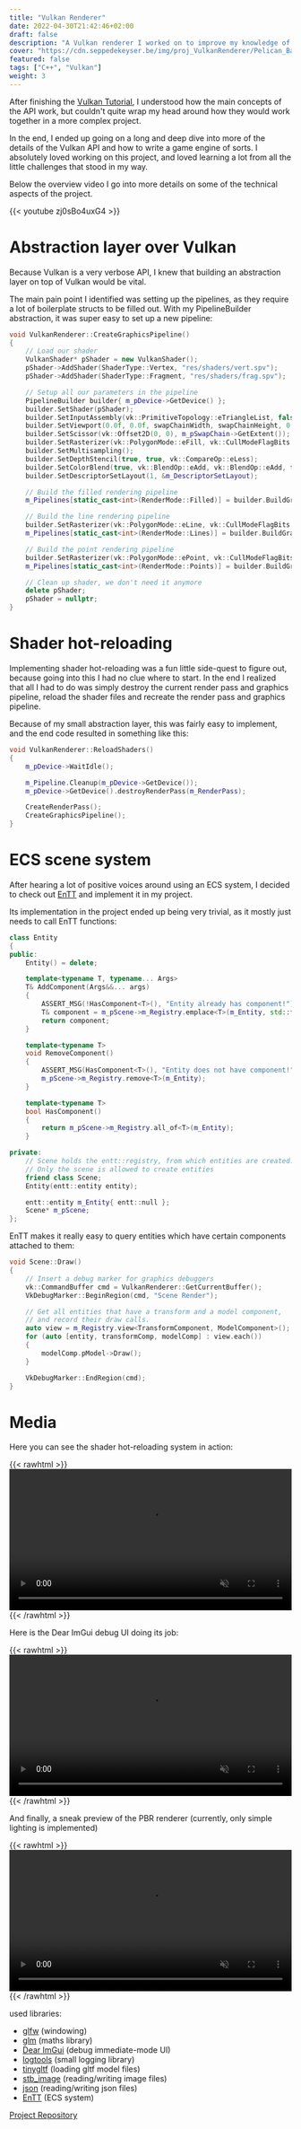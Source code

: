 ```yaml
---
title: "Vulkan Renderer"
date: 2022-04-30T21:42:46+02:00
draft: false
description: "A Vulkan renderer I worked on to improve my knowledge of the Vulkan API."
cover: "https://cdn.seppedekeyser.be/img/proj_VulkanRenderer/Pelican_Banner.png"
featured: false
tags: ["C++", "Vulkan"]
weight: 3
---
```


After finishing the [Vulkan Tutorial](https://vulkan-tutorial.com), I understood how the main concepts of the API work, but couldn't quite wrap my head around how they would work together in a more complex project.

In the end, I ended up going on a long and deep dive into more of the details of the Vulkan API and how to write a game engine of sorts.
I absolutely loved working on this project, and loved learning a lot from all the little challenges that stood in my way.

Below the overview video I go into more details on some of the technical aspects of the project.

{{< youtube zj0sBo4uxG4 >}}

# Abstraction layer over Vulkan

Because Vulkan is a very verbose API, I knew that building an abstraction layer on top of Vulkan would be vital.

The main pain point I identified was setting up the pipelines, as they require a lot of boilerplate structs to be filled out.
With my PipelineBuilder abstraction, it was super easy to set up a new pipeline:

```cpp
void VulkanRenderer::CreateGraphicsPipeline()
{
    // Load our shader
    VulkanShader* pShader = new VulkanShader();
    pShader->AddShader(ShaderType::Vertex, "res/shaders/vert.spv");
    pShader->AddShader(ShaderType::Fragment, "res/shaders/frag.spv");

    // Setup all our parameters in the pipeline
    PipelineBuilder builder{ m_pDevice->GetDevice() };
    builder.SetShader(pShader);
    builder.SetInputAssembly(vk::PrimitiveTopology::eTriangleList, false);
    builder.SetViewport(0.0f, 0.0f, swapChainWidth, swapChainHeight, 0.0f, 1.0f);
    builder.SetScissor(vk::Offset2D(0, 0), m_pSwapChain->GetExtent());
    builder.SetRasterizer(vk::PolygonMode::eFill, vk::CullModeFlagBits::eBack);
    builder.SetMultisampling();
    builder.SetDepthStencil(true, true, vk::CompareOp::eLess);
    builder.SetColorBlend(true, vk::BlendOp::eAdd, vk::BlendOp::eAdd, false, vk::LogicOp::eCopy);
    builder.SetDescriptorSetLayout(1, &m_DescriptorSetLayout);

    // Build the filled rendering pipeline
    m_Pipelines[static_cast<int>(RenderMode::Filled)] = builder.BuildGraphics(m_RenderPass);

    // Build the line rendering pipeline
    builder.SetRasterizer(vk::PolygonMode::eLine, vk::CullModeFlagBits::eBack);
    m_Pipelines[static_cast<int>(RenderMode::Lines)] = builder.BuildGraphics(m_RenderPass);

    // Build the point rendering pipeline
    builder.SetRasterizer(vk::PolygonMode::ePoint, vk::CullModeFlagBits::eBack);
    m_Pipelines[static_cast<int>(RenderMode::Points)] = builder.BuildGraphics(m_RenderPass);

    // Clean up shader, we don't need it anymore
    delete pShader;
    pShader = nullptr;
}
```

# Shader hot-reloading

Implementing shader hot-reloading was a fun little side-quest to figure out, because going into this I had no clue where to start.
In the end I realized that all I had to do was simply destroy the current render pass and graphics pipeline, reload the shader files and recreate the render pass and graphics pipeline.

Because of my small abstraction layer, this was fairly easy to implement, and the end code resulted in something like this:

```cpp
void VulkanRenderer::ReloadShaders()
{
    m_pDevice->WaitIdle();

    m_Pipeline.Cleanup(m_pDevice->GetDevice());
    m_pDevice->GetDevice().destroyRenderPass(m_RenderPass);

    CreateRenderPass();
    CreateGraphicsPipeline();
}
```

# ECS scene system

After hearing a lot of positive voices around using an ECS system, I decided to check out [EnTT](https://github.com/skypjack/entt) and implement it in my project.

Its implementation in the project ended up being very trivial, as it mostly just needs to call EnTT functions:

```cpp
class Entity
{
public:
    Entity() = delete;

    template<typename T, typename... Args>
    T& AddComponent(Args&&... args)
    {
        ASSERT_MSG(!HasComponent<T>(), "Entity already has component!");
        T& component = m_pScene->m_Registry.emplace<T>(m_Entity, std::forward<Args>(args)...);
        return component;
    }

    template<typename T>
    void RemoveComponent()
    {
        ASSERT_MSG(HasComponent<T>(), "Entity does not have component!");
        m_pScene->m_Registry.remove<T>(m_Entity);
    }

    template<typename T>
    bool HasComponent()
    {
        return m_pScene->m_Registry.all_of<T>(m_Entity);
    }

private:
    // Scene holds the entt::registry, from which entities are created.
    // Only the scene is allowed to create entities
    friend class Scene;
    Entity(entt::entity entity);

    entt::entity m_Entity{ entt::null };
    Scene* m_pScene;
};
```

EnTT makes it really easy to query entities which have certain components attached to them:

```cpp
void Scene::Draw()
{
    // Insert a debug marker for graphics debuggers
    vk::CommandBuffer cmd = VulkanRenderer::GetCurrentBuffer();
    VkDebugMarker::BeginRegion(cmd, "Scene Render");

    // Get all entities that have a transform and a model component,
    // and record their draw calls.
    auto view = m_Registry.view<TransformComponent, ModelComponent>();
    for (auto [entity, transformComp, modelComp] : view.each())
    {
        modelComp.pModel->Draw();
    }

    VkDebugMarker::EndRegion(cmd);
}
```

# Media

Here you can see the shader hot-reloading system in action:

{{< rawhtml >}}
<video width="100%" controls muted src="https://cdn.seppedekeyser.be/img/proj_VulkanRenderer/vid/Pelican_ShaderReload.mp4">
</video>
{{< /rawhtml >}}

Here is the Dear ImGui debug UI doing its job:

{{< rawhtml >}}
<video width="100%" controls muted src="https://cdn.seppedekeyser.be/img/proj_VulkanRenderer/vid/Pelican_ImGui.mp4">
</video>
{{< /rawhtml >}}

And finally, a sneak preview of the PBR renderer (currently, only simple lighting is implemented)

{{< rawhtml >}}
<video width="100%" controls muted src="https://cdn.seppedekeyser.be/img/proj_VulkanRenderer/vid/Pelican_PBR.mp4">
</video>
{{< /rawhtml >}}

used libraries:

- [glfw](https://github.com/glfw/glfw) (windowing)
- [glm](https://github.com/g-truc/glm) (maths library)
- [Dear ImGui](https://github.com/ocornut/imgui) (debug immediate-mode UI)
- [logtools](https://github.com/SeppahBaws/logtools) (small logging library)
- [tinygltf](https://github.com/syoyo/tinygltf) (loading gltf model files)
- [stb_image](https://github.com/nothings/stb) (reading/writing image files)
- [json](https://github.com/nlohmann/json) (reading/writing json files)
- [EnTT](https://github.com/skypjack/entt) (ECS system)

[Project Repository](https://github.com/SeppahBaws/PelicanEngine)
